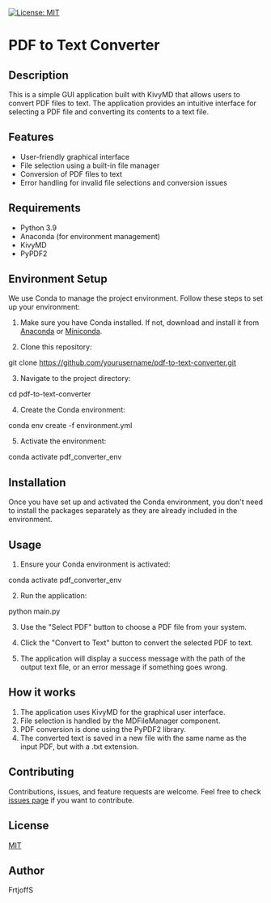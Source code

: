 [![License: MIT](https://img.shields.io/badge/License-MIT-yellow.svg)](https://opensource.org/licenses/MIT)

# PDF to Text Converter

## Description

This is a simple GUI application built with KivyMD that allows users to convert PDF files to text. The application provides an intuitive interface for selecting a PDF file and converting its contents to a text file.

## Features

- User-friendly graphical interface
- File selection using a built-in file manager
- Conversion of PDF files to text
- Error handling for invalid file selections and conversion issues

## Requirements

- Python 3.9
- Anaconda (for environment management)
- KivyMD
- PyPDF2

## Environment Setup

We use Conda to manage the project environment. Follow these steps to set up your environment:

1. Make sure you have Conda installed. If not, download and install it from [Anaconda](https://www.anaconda.com/products/distribution) or [Miniconda](https://docs.conda.io/en/latest/miniconda.html).

2. Clone this repository:

git clone https://github.com/yourusername/pdf-to-text-converter.git

3. Navigate to the project directory:

cd pdf-to-text-converter

4. Create the Conda environment:

conda env create -f environment.yml

5. Activate the environment:

conda activate pdf_converter_env

## Installation

Once you have set up and activated the Conda environment, you don't need to install the packages separately as they are already included in the environment.

## Usage

1. Ensure your Conda environment is activated:

conda activate pdf_converter_env

2. Run the application:

python main.py

3. Use the "Select PDF" button to choose a PDF file from your system.

4. Click the "Convert to Text" button to convert the selected PDF to text.

5. The application will display a success message with the path of the output text file, or an error message if something goes wrong.

## How it works

1. The application uses KivyMD for the graphical user interface.
2. File selection is handled by the MDFileManager component.
3. PDF conversion is done using the PyPDF2 library.
4. The converted text is saved in a new file with the same name as the input PDF, but with a .txt extension.

## Contributing

Contributions, issues, and feature requests are welcome. Feel free to check [issues page](https://github.com/yourusername/pdf-to-text-converter/issues) if you want to contribute.

## License

[MIT](https://choosealicense.com/licenses/mit/)

## Author

FrtjoffS